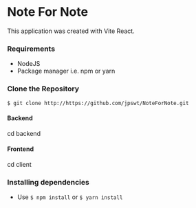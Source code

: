 # Note For Note

This application was created with Vite React.

### Requirements 
* NodeJS
* Package manager i.e. npm or yarn

### Clone the Repository
`$ git clone http://https://github.com/jpswt/NoteForNote.git`

#### Backend
cd backend

#### Frontend
cd client

### Installing dependencies
* Use `$ npm install` or `$ yarn install`
